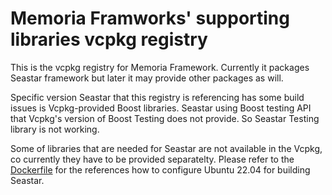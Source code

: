 # Memoria Framworks' supporting libraries vcpkg registry

This is the vcpkg registry for Memoria Framework. Currently it packages Seastar framework but later it may provide other packages as will.

Specific version Seastar that this registry is referencing has some build issues is Vcpkg-provided Boost libraries. Seastar using Boost testing API that Vcpkg's version of Boost Testing does not provide. So Seastar Testing library is not working.

Some of libraries that are needed for Seastar are not available in the Vcpkg, co currently they have to be provided separatelty. Please refer to the [Dockerfile](https://github.com/victor-smirnov/memoria-vcpkg-registry/blob/main/Dockerfile) for the references how to configure Ubuntu 22.04 for building Seastar.


